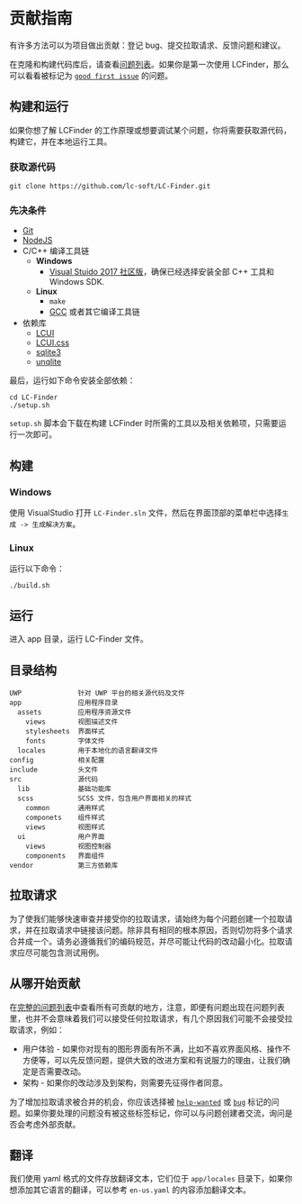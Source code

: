 # 贡献指南

有许多方法可以为项目做出贡献：登记 bug、提交拉取请求、反馈问题和建议。

在克隆和构建代码库后，请查看[问题列表](https://github.com/lc-soft/LC-Finder/issues)。如果你是第一次使用 LCFinder，那么可以看看被标记为 [`good first issue`](https://github.com/lc-soft/LC-Finder/issues?q=is%3Aissue+is%3Aopen+label%3A"good+first+issue") 的问题。

## 构建和运行

如果你想了解 LCFinder 的工作原理或想要调试某个问题，你将需要获取源代码，构建它，并在本地运行工具。

### 获取源代码

    git clone https://github.com/lc-soft/LC-Finder.git


### 先决条件

- [Git](https://git-scm.com/)
- [NodeJS](https://nodejs.org/)
- C/C++ 编译工具链
  - **Windows** 
    - [Visual Stuido 2017 社区版](https://visualstudio.microsoft.com/downloads/)，确保已经选择安装全部 C++ 工具和 Windows SDK.
  - **Linux**
    - `make`
    - [GCC](https://gcc.gnu.org/) 或者其它编译工具链
- 依赖库
  - [LCUI](https://github.com/lc-soft/LCUI)
  - [LCUI.css](https://github.com/lc-ui/lcui.css)
  - [sqlite3](https://www.sqlite.org/)
  - [unqlite](https://www.unqlite.org/)

最后，运行如下命令安装全部依赖：

    cd LC-Finder
    ./setup.sh

`setup.sh` 脚本会下载在构建 LCFinder 时所需的工具以及相关依赖项，只需要运行一次即可。

## 构建

### Windows

使用 VisualStudio 打开 `LC-Finder.sln` 文件，然后在界面顶部的菜单栏中选择`生成 -> 生成解决方案`。

### Linux

运行以下命令：

    ./build.sh

## 运行

进入 app 目录，运行 LC-Finder 文件。

## 目录结构

``` text
UWP              针对 UWP 平台的相关源代码及文件
app              应用程序目录
  assets         应用程序资源文件
    views        视图描述文件
    stylesheets  界面样式
    fonts        字体文件
  locales        用于本地化的语言翻译文件
config           相关配置
include          头文件
src              源代码
  lib            基础功能库
  scss           SCSS 文件，包含用户界面相关的样式
    common       通用样式
    componets    组件样式
    views        视图样式
  ui             用户界面
    views        视图控制器
    components   界面组件
vendor           第三方依赖库
```

## 拉取请求

为了使我们能够快速审查并接受你的拉取请求，请始终为每个问题创建一个拉取请求，并在拉取请求中链接该问题。除非具有相同的根本原因，否则切勿将多个请求合并成一个。请务必遵循我们的编码规范，并尽可能让代码的改动最小化。拉取请求应尽可能包含测试用例。

## 从哪开始贡献

在[完整的问题列表](https://github.com/lc-soft/LC-Finder/issues)中查看所有可贡献的地方，注意，即便有问题出现在问题列表里，也并不会意味着我们可以接受任何拉取请求，有几个原因我们可能不会接受拉取请求，例如：

- 用户体验 - 如果你对现有的图形界面有所不满，比如不喜欢界面风格、操作不方便等，可以先反馈问题，提供大致的改进方案和有说服力的理由，让我们确定是否需要改动。
- 架构 - 如果你的改动涉及到架构，则需要先征得作者同意。

为了增加拉取请求被合并的机会，你应该选择被 [`help-wanted`](https://github.com/lc-soft/LC-Finder/issues?q=is%3Aissue+is%3Aopen+label%3A%22help+wanted%22) 或 [`bug`](https://github.com/lc-soft/LC-Finder/issues?q=is%3Aopen+is%3Aissue+label%3A%22bug%22) 标记的问题。如果你要处理的问题没有被这些标签标记，你可以与问题创建者交流，询问是否会考虑外部贡献。

## 翻译

我们使用 yaml 格式的文件存放翻译文本，它们位于 `app/locales` 目录下，如果你想添加其它语言的翻译，可以参考 `en-us.yaml` 的内容添加翻译文本。
